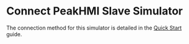 # Connect PeakHMI Slave Simulator

The connection method for this simulator is detailed in the [Quick Start](../../../../../quick-start/installation.md) guide.
